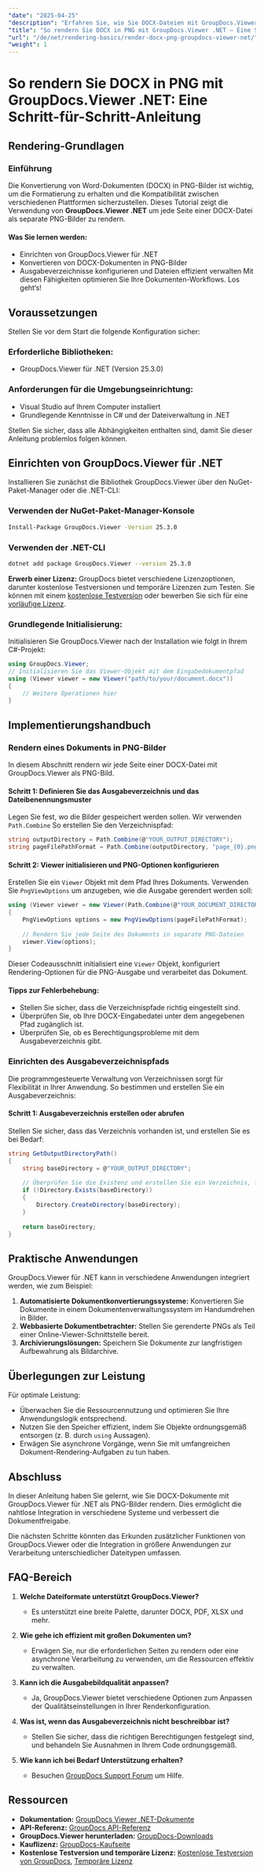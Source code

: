 ```yaml
---
"date": "2025-04-25"
"description": "Erfahren Sie, wie Sie DOCX-Dateien mit GroupDocs.Viewer für .NET in PNG-Bilder konvertieren. Diese Anleitung behandelt Einrichtung, Implementierung und praktische Anwendungen."
"title": "So rendern Sie DOCX in PNG mit GroupDocs.Viewer .NET – Eine Schritt-für-Schritt-Anleitung"
"url": "/de/net/rendering-basics/render-docx-png-groupdocs-viewer-net/"
"weight": 1
---
```


# So rendern Sie DOCX in PNG mit GroupDocs.Viewer .NET: Eine Schritt-für-Schritt-Anleitung
## Rendering-Grundlagen
### Einführung
Die Konvertierung von Word-Dokumenten (DOCX) in PNG-Bilder ist wichtig, um die Formatierung zu erhalten und die Kompatibilität zwischen verschiedenen Plattformen sicherzustellen. Dieses Tutorial zeigt die Verwendung von **GroupDocs.Viewer .NET** um jede Seite einer DOCX-Datei als separate PNG-Bilder zu rendern.

#### Was Sie lernen werden:
- Einrichten von GroupDocs.Viewer für .NET
- Konvertieren von DOCX-Dokumenten in PNG-Bilder
- Ausgabeverzeichnisse konfigurieren und Dateien effizient verwalten
Mit diesen Fähigkeiten optimieren Sie Ihre Dokumenten-Workflows. Los geht‘s!

## Voraussetzungen
Stellen Sie vor dem Start die folgende Konfiguration sicher:

### Erforderliche Bibliotheken:
- GroupDocs.Viewer für .NET (Version 25.3.0)

### Anforderungen für die Umgebungseinrichtung:
- Visual Studio auf Ihrem Computer installiert
- Grundlegende Kenntnisse in C# und der Dateiverwaltung in .NET

Stellen Sie sicher, dass alle Abhängigkeiten enthalten sind, damit Sie dieser Anleitung problemlos folgen können.

## Einrichten von GroupDocs.Viewer für .NET
Installieren Sie zunächst die Bibliothek GroupDocs.Viewer über den NuGet-Paket-Manager oder die .NET-CLI:

### Verwenden der NuGet-Paket-Manager-Konsole
```bash
Install-Package GroupDocs.Viewer -Version 25.3.0
```

### Verwenden der .NET-CLI
```bash
dotnet add package GroupDocs.Viewer --version 25.3.0
```

**Erwerb einer Lizenz:**
GroupDocs bietet verschiedene Lizenzoptionen, darunter kostenlose Testversionen und temporäre Lizenzen zum Testen. Sie können mit einem [kostenlose Testversion](https://releases.groupdocs.com/viewer/net/) oder bewerben Sie sich für eine [vorläufige Lizenz](https://purchase.groupdocs.com/temporary-license/).

### Grundlegende Initialisierung:
Initialisieren Sie GroupDocs.Viewer nach der Installation wie folgt in Ihrem C#-Projekt:
```csharp
using GroupDocs.Viewer;
// Initialisieren Sie das Viewer-Objekt mit dem Eingabedokumentpfad
using (Viewer viewer = new Viewer("path/to/your/document.docx"))
{
    // Weitere Operationen hier
}
```

## Implementierungshandbuch
### Rendern eines Dokuments in PNG-Bilder
In diesem Abschnitt rendern wir jede Seite einer DOCX-Datei mit GroupDocs.Viewer als PNG-Bild.

#### Schritt 1: Definieren Sie das Ausgabeverzeichnis und das Dateibenennungsmuster
Legen Sie fest, wo die Bilder gespeichert werden sollen. Wir verwenden `Path.Combine` So erstellen Sie den Verzeichnispfad:
```csharp
string outputDirectory = Path.Combine(@"YOUR_OUTPUT_DIRECTORY");
string pageFilePathFormat = Path.Combine(outputDirectory, "page_{0}.png"); // Benennungsmuster für jedes Seitenbild
```

#### Schritt 2: Viewer initialisieren und PNG-Optionen konfigurieren
Erstellen Sie ein `Viewer` Objekt mit dem Pfad Ihres Dokuments. Verwenden Sie `PngViewOptions` um anzugeben, wie die Ausgabe gerendert werden soll:
```csharp
using (Viewer viewer = new Viewer(Path.Combine(@"YOUR_DOCUMENT_DIRECTORY", "SAMPLE_DOCX")))
{
    PngViewOptions options = new PngViewOptions(pageFilePathFormat);
    
    // Rendern Sie jede Seite des Dokuments in separate PNG-Dateien
    viewer.View(options);
}
```
Dieser Codeausschnitt initialisiert eine `Viewer` Objekt, konfiguriert Rendering-Optionen für die PNG-Ausgabe und verarbeitet das Dokument.

#### Tipps zur Fehlerbehebung:
- Stellen Sie sicher, dass die Verzeichnispfade richtig eingestellt sind.
- Überprüfen Sie, ob Ihre DOCX-Eingabedatei unter dem angegebenen Pfad zugänglich ist.
- Überprüfen Sie, ob es Berechtigungsprobleme mit dem Ausgabeverzeichnis gibt.

### Einrichten des Ausgabeverzeichnispfads
Die programmgesteuerte Verwaltung von Verzeichnissen sorgt für Flexibilität in Ihrer Anwendung. So bestimmen und erstellen Sie ein Ausgabeverzeichnis:

#### Schritt 1: Ausgabeverzeichnis erstellen oder abrufen
Stellen Sie sicher, dass das Verzeichnis vorhanden ist, und erstellen Sie es bei Bedarf:
```csharp
string GetOutputDirectoryPath()
{
    string baseDirectory = @"YOUR_OUTPUT_DIRECTORY";
    
    // Überprüfen Sie die Existenz und erstellen Sie ein Verzeichnis, falls es nicht vorhanden ist.
    if (!Directory.Exists(baseDirectory))
    {
        Directory.CreateDirectory(baseDirectory);
    }
    
    return baseDirectory;
}
```

## Praktische Anwendungen
GroupDocs.Viewer für .NET kann in verschiedene Anwendungen integriert werden, wie zum Beispiel:
1. **Automatisierte Dokumentkonvertierungssysteme:** Konvertieren Sie Dokumente in einem Dokumentenverwaltungssystem im Handumdrehen in Bilder.
2. **Webbasierte Dokumentbetrachter:** Stellen Sie gerenderte PNGs als Teil einer Online-Viewer-Schnittstelle bereit.
3. **Archivierungslösungen:** Speichern Sie Dokumente zur langfristigen Aufbewahrung als Bildarchive.

## Überlegungen zur Leistung
Für optimale Leistung:
- Überwachen Sie die Ressourcennutzung und optimieren Sie Ihre Anwendungslogik entsprechend.
- Nutzen Sie den Speicher effizient, indem Sie Objekte ordnungsgemäß entsorgen (z. B. durch `using` Aussagen).
- Erwägen Sie asynchrone Vorgänge, wenn Sie mit umfangreichen Dokument-Rendering-Aufgaben zu tun haben.

## Abschluss
In dieser Anleitung haben Sie gelernt, wie Sie DOCX-Dokumente mit GroupDocs.Viewer für .NET als PNG-Bilder rendern. Dies ermöglicht die nahtlose Integration in verschiedene Systeme und verbessert die Dokumentfreigabe.

Die nächsten Schritte könnten das Erkunden zusätzlicher Funktionen von GroupDocs.Viewer oder die Integration in größere Anwendungen zur Verarbeitung unterschiedlicher Dateitypen umfassen.

## FAQ-Bereich
1. **Welche Dateiformate unterstützt GroupDocs.Viewer?**
   - Es unterstützt eine breite Palette, darunter DOCX, PDF, XLSX und mehr.

2. **Wie gehe ich effizient mit großen Dokumenten um?**
   - Erwägen Sie, nur die erforderlichen Seiten zu rendern oder eine asynchrone Verarbeitung zu verwenden, um die Ressourcen effektiv zu verwalten.

3. **Kann ich die Ausgabebildqualität anpassen?**
   - Ja, GroupDocs.Viewer bietet verschiedene Optionen zum Anpassen der Qualitätseinstellungen in Ihrer Renderkonfiguration.

4. **Was ist, wenn das Ausgabeverzeichnis nicht beschreibbar ist?**
   - Stellen Sie sicher, dass die richtigen Berechtigungen festgelegt sind, und behandeln Sie Ausnahmen in Ihrem Code ordnungsgemäß.

5. **Wie kann ich bei Bedarf Unterstützung erhalten?**
   - Besuchen [GroupDocs Support Forum](https://forum.groupdocs.com/c/viewer/9) um Hilfe.

## Ressourcen
- **Dokumentation:** [GroupDocs Viewer .NET-Dokumente](https://docs.groupdocs.com/viewer/net/)
- **API-Referenz:** [GroupDocs API-Referenz](https://reference.groupdocs.com/viewer/net/)
- **GroupDocs.Viewer herunterladen:** [GroupDocs-Downloads](https://releases.groupdocs.com/viewer/net/)
- **Kauflizenz:** [GroupDocs-Kaufseite](https://purchase.groupdocs.com/buy)
- **Kostenlose Testversion und temporäre Lizenz:** [Kostenlose Testversion von GroupDocs](https://releases.groupdocs.com/viewer/net/), [Temporäre Lizenz](https://purchase.groupdocs.com/temporary-license/)